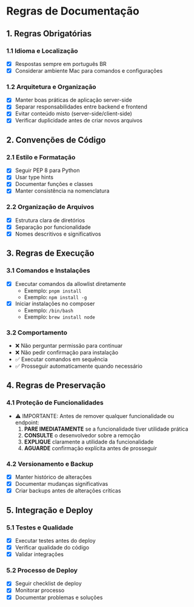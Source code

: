 # Regras de Documentação

## 1. Regras Obrigatórias

### 1.1 Idioma e Localização

- [x] Respostas sempre em português BR
- [x] Considerar ambiente Mac para comandos e configurações

### 1.2 Arquitetura e Organização

- [x] Manter boas práticas de aplicação server-side
- [x] Separar responsabilidades entre backend e frontend
- [x] Evitar conteúdo misto (server-side/client-side)
- [x] Verificar duplicidade antes de criar novos arquivos

## 2. Convenções de Código

### 2.1 Estilo e Formatação

- [x] Seguir PEP 8 para Python
- [x] Usar type hints
- [x] Documentar funções e classes
- [x] Manter consistência na nomenclatura

### 2.2 Organização de Arquivos

- [x] Estrutura clara de diretórios
- [x] Separação por funcionalidade
- [x] Nomes descritivos e significativos

## 3. Regras de Execução

### 3.1 Comandos e Instalações

- [x] Executar comandos da allowlist diretamente
  - Exemplo: `pnpm install`
  - Exemplo: `npm install -g`
- [x] Iniciar instalações no composer
  - Exemplo: `/bin/bash`
  - Exemplo: `brew install node`

### 3.2 Comportamento

- ❌ Não perguntar permissão para continuar
- ❌ Não pedir confirmação para instalação
- ✅ Executar comandos em sequência
- ✅ Prosseguir automaticamente quando necessário

## 4. Regras de Preservação

### 4.1 Proteção de Funcionalidades

- ⚠️ IMPORTANTE: Antes de remover qualquer funcionalidade ou endpoint:
  1. **PARE IMEDIATAMENTE** se a funcionalidade tiver utilidade prática
  2. **CONSULTE** o desenvolvedor sobre a remoção
  3. **EXPLIQUE** claramente a utilidade da funcionalidade
  4. **AGUARDE** confirmação explícita antes de prosseguir

### 4.2 Versionamento e Backup

- [x] Manter histórico de alterações
- [x] Documentar mudanças significativas
- [x] Criar backups antes de alterações críticas

## 5. Integração e Deploy

### 5.1 Testes e Qualidade

- [x] Executar testes antes do deploy
- [x] Verificar qualidade do código
- [x] Validar integrações

### 5.2 Processo de Deploy

- [x] Seguir checklist de deploy
- [x] Monitorar processo
- [x] Documentar problemas e soluções
